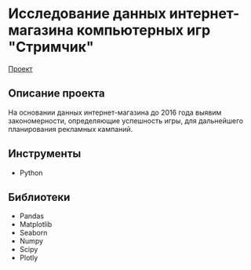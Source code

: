 # Исследование данных интернет-магазина компьютерных игр "Стримчик"
[Проект](https://github.com/GSW2012/Practicum-Portfolio/blob/main/12.%20Исследование%20данных%20интернет-магазина%20%22Стримчик%22/Исследование%20данных%20интернет-магазина%20Стримчик.ipynb)
## Описание проекта
На основании данных интернет-магазина до 2016 года выявим закономерности, определяющие успешность игры, для дальнейшего планирования рекламных кампаний.
## Инструменты
- Python
## Библиотеки
- Pandas
- Matplotlib
- Seaborn
- Numpy
- Scipy
- Plotly
